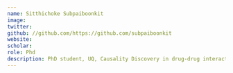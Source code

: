 ```yaml
---
name: Sitthichoke Subpaiboonkit
image:
twitter:
github: //github.com/https://github.com/subpaiboonkit
website:
scholar:
role: Phd
description: PhD student, UQ, Causality Discovery in drug-drug interaction.
---
```

